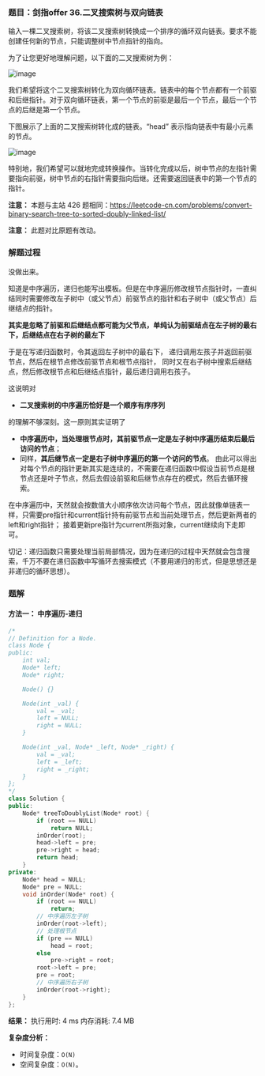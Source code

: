 ### 题目：剑指offer 36.二叉搜索树与双向链表

输入一棵二叉搜索树，将该二叉搜索树转换成一个排序的循环双向链表。要求不能创建任何新的节点，只能调整树中节点指针的指向。

为了让您更好地理解问题，以下面的二叉搜索树为例：

 ![image](https://user-images.githubusercontent.com/41363767/164414024-3bbb9ba2-9545-4a6e-a979-5889bf24e0c9.png)

我们希望将这个二叉搜索树转化为双向循环链表。链表中的每个节点都有一个前驱和后继指针。对于双向循环链表，第一个节点的前驱是最后一个节点，最后一个节点的后继是第一个节点。

下图展示了上面的二叉搜索树转化成的链表。“head” 表示指向链表中有最小元素的节点。

 ![image](https://user-images.githubusercontent.com/41363767/164414176-c23e8422-5d7c-4a57-ab4e-27abfe1acfb1.png)

特别地，我们希望可以就地完成转换操作。当转化完成以后，树中节点的左指针需要指向前驱，树中节点的右指针需要指向后继。还需要返回链表中的第一个节点的指针。

**注意：** 本题与主站 426 题相同：https://leetcode-cn.com/problems/convert-binary-search-tree-to-sorted-doubly-linked-list/

**注意：** 此题对比原题有改动。


### 解题过程
没做出来。

知道是中序遍历，递归也能写出模板。但是在中序遍历修改根节点指针时，一直纠结同时需要修改左子树中（或父节点）前驱节点的指针和右子树中（或父节点）后继结点的指针。

**其实是忽略了前驱和后继结点都可能为父节点，单纯认为前驱结点在左子树的最右下，后继结点在右子树的最左下**

于是在写递归函数时，令其返回左子树中的最右下，
递归调用左孩子并返回前驱节点，然后在根节点修改前驱节点和根节点指针，
同时又在右子树中搜索后继结点，然后修改根节点和后继结点指针，最后递归调用右孩子。

这说明对
- **二叉搜索树的中序遍历恰好是一个顺序有序序列**

的理解不够深刻。这一原则其实证明了
- **中序遍历中，当处理根节点时，其前驱节点一定是左子树中序遍历结束后最后访问的节点**；
- 同样，**其后继节点一定是右子树中序遍历的第一个访问的节点**。
由此可以得出对每个节点的指针更新其实是连续的，不需要在递归函数中假设当前节点是根节点还是叶子节点，然后去假设前驱和后继节点存在的模式，然后去循环搜索。

在中序遍历中，天然就会按数值大小顺序依次访问每个节点，因此就像单链表一样，只需要pre指针和current指针持有前驱节点和当前处理节点，然后更新两者的left和right指针；
接着更新pre指针为current所指对象，current继续向下走即可。

切记：递归函数只需要处理当前局部情况，因为在递归的过程中天然就会包含搜索，千万不要在递归函数中写循环去搜索模式（不要用递归的形式，但是思想还是非递归的循环思想）。

### 题解
#### 方法一： 中序遍历-递归
```C++
/*
// Definition for a Node.
class Node {
public:
    int val;
    Node* left;
    Node* right;

    Node() {}

    Node(int _val) {
        val = _val;
        left = NULL;
        right = NULL;
    }

    Node(int _val, Node* _left, Node* _right) {
        val = _val;
        left = _left;
        right = _right;
    }
};
*/
class Solution {
public:
    Node* treeToDoublyList(Node* root) {
        if (root == NULL)
            return NULL;
        inOrder(root);
        head->left = pre;
        pre->right = head;
        return head;
    }
private:
    Node* head = NULL;
    Node* pre = NULL;
    void inOrder(Node* root) {
        if (root == NULL)
            return;
        // 中序遍历左子树
        inOrder(root->left);
        // 处理根节点
        if (pre == NULL)
            head = root;
        else
            pre->right = root;
        root->left = pre;
        pre = root;
        // 中序遍历右子树
        inOrder(root->right);
    }
};
```
**结果：** 执行用时: 4 ms      内存消耗: 7.4 MB

**复杂度分析：**
- 时间复杂度：`O(N)`
- 空间复杂度：`O(N)`。

